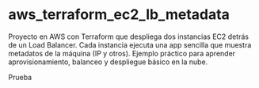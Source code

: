# aws_terraform_ec2_lb_metadata
Proyecto en AWS con Terraform que despliega dos instancias EC2 detrás de un Load Balancer. Cada instancia ejecuta una app sencilla que muestra metadatos de la máquina (IP y otros). Ejemplo práctico para aprender aprovisionamiento, balanceo y despliegue básico en la nube.


Prueba